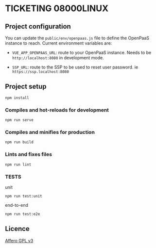 # TICKETING 08000LINUX

## Project configuration

You can update the `public/env/openpaas.js` file to define the OpenPaaS instance to reach. Current environment variables are:

- `VUE_APP_OPENPAAS_URL`: route to your OpenPaaS instance. Needs to be `http://localhost:8080` in development mode.

- `SSP_URL`: route to the SSP to be used to reset user password. ie `https://ssp.localhost:8080` 


## Project setup
```
npm install
```

### Compiles and hot-reloads for development
```
npm run serve
```

### Compiles and minifies for production
```
npm run build
```

### Lints and fixes files
```
npm run lint
```

### TESTS
 unit
```
npm run test:unit
```
end-to-end
```
npm run test:e2e
```

## Licence

[Affero GPL v3](http://www.gnu.org/licenses/agpl-3.0.html)
